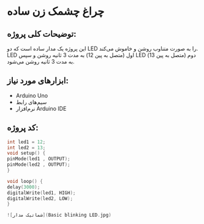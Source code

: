 # چراغ چشمک زن ساده

## توضیحات کلی پروژه:
این پروژه یک مدار ساده است که دو LED را به صورت متناوب روشن و خاموش می‌کند. LED اول (متصل به پین 12) به مدت 3 ثانیه روشن و سپس LED دوم (متصل به پین 13) به مدت 3 ثانیه روشن می‌شود.

## ابزارهای مورد نیاز:
- Arduino Uno
- سیم‌های رابط
- نرم‌افزار Arduino IDE

## کد پروژه:

```cpp
int led1 = 12;
int led2 = 13;
void setup() {
pinMode(led1 , OUTPUT);
pinMode(led2 , OUTPUT);
}

void loop() {
delay(3000);
digitalWrite(led1, HIGH);
digitalWrite(led2, LOW);
}

![شماتیک مدار](Basic blinking LED.jpg)

